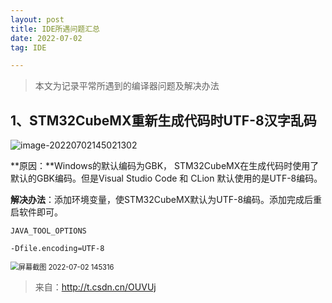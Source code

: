 ```yaml
---
layout: post
title: IDE所遇问题汇总
date: 2022-07-02
tag: IDE

---
```



> 本文为记录平常所遇到的编译器问题及解决办法  <!--more-->

## 1、STM32CubeMX重新生成代码时UTF-8汉字乱码

![image-20220702145021302](https://s2.loli.net/2022/07/02/qDIAaEjSZWef53O.png)

**原因：**Windows的默认编码为GBK， STM32CubeMX在生成代码时使用了默认的GBK编码。但是Visual Studio Code 和 CLion 默认使用的是UTF-8编码。

**解决办法**：添加环境变量，使STM32CubeMX默认为UTF-8编码。添加完成后重启软件即可。

```
JAVA_TOOL_OPTIONS
```
```
-Dfile.encoding=UTF-8
```

<img src="https://s2.loli.net/2022/07/02/g8BtFWcINZwyfDC.png" alt="屏幕截图 2022-07-02 145316" style="zoom: 80%;" />

> 来自：<http://t.csdn.cn/OUVUj>